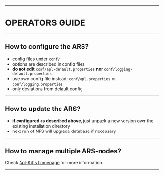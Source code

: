 ----
# OPERATORS GUIDE #


----
## How to configure the ARS? ##

  - config files under `conf/`
  - options are described in config files
  - **do not edit** `conf/apl-default.properties` **nor** `conf/logging-default.properties`
  - use own config file instead: `conf/apl.properties` or `conf/logging.properties`
  - only deviations from default config

----
## How to update the ARS? ##

  - **if configured as described above**, just unpack a new version over the existing installation directory
  - next run of NRS will upgrade database if necessary
  
----

## How to manage multiple ARS-nodes? ##
  Check [Apl-Kit's homepage](https://github.com/apl-ext/apl-kit) for more information.

----
